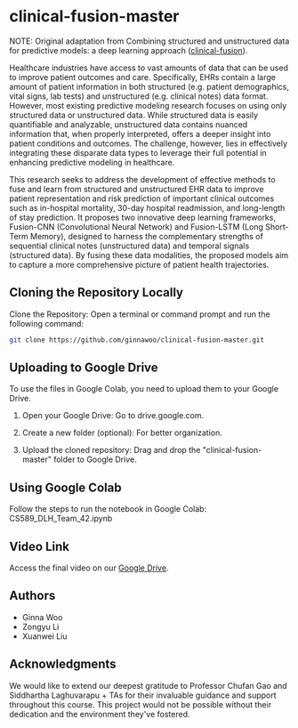 # clinical-fusion-master

NOTE: Original adaptation from Combining structured and unstructured data for predictive models: a deep learning approach ([clinical-fusion](https://github.com/onlyzdd/clinical-fusion)).

Healthcare industries have access to vast amounts of data that can be used to improve patient outcomes and care. Specifically, EHRs contain a large amount of patient information in both structured (e.g. patient demographics, vital signs, lab tests) and unstructured (e.g. clinical notes) data format. However, most existing predictive modeling research focuses on using only structured data or unstructured data. While structured data is easily quantifiable and analyzable, unstructured data contains nuanced information that, when properly interpreted, offers a deeper insight into patient conditions and outcomes. The challenge, however, lies in effectively integrating these disparate data types to leverage their full potential in enhancing predictive modeling in healthcare.

This research seeks to address the development of effective methods to fuse and learn from structured and unstructured EHR data to improve patient representation and risk prediction of important clinical outcomes such as in-hospital mortality, 30-day hospital readmission, and long-length of stay prediction. It proposes two innovative deep learning frameworks, Fusion-CNN (Convolutional Neural Network) and Fusion-LSTM (Long Short-Term Memory), designed to harness the complementary strengths of sequential clinical notes (unstructured data) and temporal signals (structured data). By fusing these data modalities, the proposed models aim to capture a more comprehensive picture of patient health trajectories.

## Cloning the Repository Locally

Clone the Repository:
Open a terminal or command prompt and run the following command:

```bash
git clone https://github.com/ginnawoo/clinical-fusion-master.git
```
## Uploading to Google Drive
To use the files in Google Colab, you need to upload them to your Google Drive.

1. Open your Google Drive: Go to drive.google.com.

2. Create a new folder (optional): For better organization.

3. Upload the cloned repository: Drag and drop the "clinical-fusion-master" folder to Google Drive.

## Using Google Colab
Follow the steps to run the notebook in Google Colab: CS589_DLH_Team_42.ipynb

## Video Link
Access the final video on our [Google Drive](https://drive.google.com/file/d/1BVIy6CsBgDwwZGVncorLIWvREpODn_1L/view?usp=sharing).

## Authors
- Ginna Woo
- Zongyu Li
- Xuanwei Liu

## Acknowledgments
We would like to extend our deepest gratitude to Professor Chufan Gao and Siddhartha Laghuvarapu + TAs for their invaluable guidance and support throughout this course. This project would not be possible without their dedication and the environment they've fostered.
